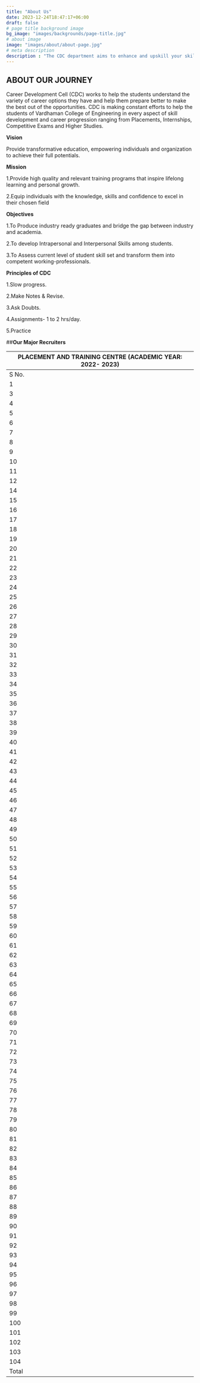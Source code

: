 ```yaml
---
title: "About Us"
date: 2023-12-24T18:47:17+06:00
draft: false
# page title background image
bg_image: "images/backgrounds/page-title.jpg"
# about image
image: "images/about/about-page.jpg"
# meta description
description : "The CDC department aims to enhance and upskill your skils and bridge a gap between academic learning and industry requirements."
---
```


## ABOUT OUR JOURNEY

Career Development Cell (CDC) works to help the students understand the variety of career options they have and help them prepare better to make the best out of the opportunities. CDC is making constant efforts to help the students of Vardhaman College of Engineering in every aspect of skill development and career progression ranging from Placements, Internships, Competitive Exams and Higher Studies.

**Vision**

Provide transformative education, empowering individuals and organization to achieve their full potentials.

**Mission**

1.Provide high quality and relevant training programs that inspire lifelong learning and personal growth.

2.Equip individuals with the knowledge, skills and confidence to excel in their chosen field

**Objectives**

1.To Produce industry ready graduates and bridge the gap between industry and academia.

2.To develop Intrapersonal and Interpersonal Skills among students.

3.To Assess current level of student skill set and transform them into competent working-professionals.

**Principles of CDC**

1.Slow progress.

2.Make Notes & Revise.

3.Ask Doubts.

4.Assignments- 1 to 2 hrs/day.

5.Practice 

##**Our Major Recruiters**

| PLACEMENT AND TRAINING CENTRE (ACADEMIC YEAR: 2022- 2023) |
| --------------------------------------------------------- |
| S No.                                                     | Name of the Company | CSE | IT | ECE | EEE | MECH | CIVIL | TOTAL | SALARY PER ANNUM |
| 1                                                         | Infosys(InfyTQ) | 26 | 5 | 3 | 0 | NA | NA | 34 | 360000 |
| 3                                                         | TCS Codevita | 9 | 0 | 1 | 0 | NA | NA | 10 | 336877 |
| 4                                                         | Concentrix Catalyst | 25 | 4 | 9 | NA | NA | NA | 38 | 800000 |
| 5                                                         | Darwinbox | 1 | 2 | NA | NA | NA | NA | 3 | 1630000 |
| 6                                                         | AMAZON_(Business Intel Engineer) | 5 | 1 | 0 | 0 | NA | NA | 6 | 3295000 |
| 7                                                         | AMAZON_(Data Engineer) | 3 | 0 | 0 | 0 | NA | NA | 3 | 3387000 |
| 8                                                         | AMAZON_(Quality Assurance Engineer) | 3 | 2 | 0 | 0 | NA | NA | 5 | 2842000 |
| 9                                                         | Amazon-SDE | 1 | 0 | 0 | 0 | NA | NA | 1 | 1320000 |
| 10                                                        | IBM | 7 | 2 | 3 | 0 | NA | NA | 12 | 725000 |
| 11                                                        | CYBER SOPHY (Analysabl) | 1 | 0 | 0 | NA | NA | NA | 1 | 500000 |
| 12                                                        | Loginsoft Pvt Ltd | 2 | 0 | 0 | 0 | NA | NA | 2 | 600000 |
| 14                                                        | Ecolab Digital Center | 4 | 1 | 1 | 0 | NA | NA | 6 | 900000 |
| 15                                                        | Accenture | 38 | 11 | 14 | 2 | 2 | 4 | 71 | 450000 |
| 16                                                        | Accenture-(Adv ASE) | 1 | 0 | 0 | 0 | 0 | 0 | 1 | 650000 |
| 17                                                        | Gainsight Software Pvt Ltd | 3 | 0 | 0 | NA | NA | NA | 3 | 1500000 |
| 18                                                        | Virtusa-(Catapult) | 1 | 0 | 0 | 0 | 0 | 0 | 1 | 550000 |
| 19                                                        | Oracle Financial Software Services Ltd. | 15 | 7 | 2 | 0 | 0 | NA | 24 | 888580 |
| 20                                                        | TVS Sundram Fasteners Limited | NA | NA | NA | 12 | 13 | NA | 25 | 240000 |
| 21                                                        | Virtusa - (NeuralHack) | 2 | 1 | 0 | 0 | NA | NA | 3 | 550000 |
| 22                                                        | EY India | 33 | 14 | 14 | 5 | NA | NA | 66 | 637173 |
| 23                                                        | Isadak | NA | NA | NA | NA | NA | 2 | 2 | 200000 |
| 24                                                        | TCS Ninja | 9 | 1 | 5 | 5 | 1 | 1 | 22 | 336877 |
| 25                                                        | Yamaha Motor Electronics India Pvt Ltd. | NA | NA | 12 | 7 | 6 | 0 | 25 | 258000 |
| 26                                                        | Acmegrade Pvt Ltd | 25 | 26 | 33 | 12 | 11 | 3 | 110 | 600000 |
| 27                                                        | Inmovidu Technologies | 31 | 14 | 25 | 17 | 7 | 0 | 94 | 700000 |
| 28                                                        | Polmon Instruments Private Limited. | 3 | NA | 5 | NA | 11 | NA | 19 | 350000 |
| 29                                                        | CtrlS Cloud4C | 3 | 8 | 6 | 2 | 1 | 0 | 20 | 600000 |
| 30                                                        | LTI-(Level - 0) | 24 | 9 | 13 | 8 | 0 | 0 | 54 | 400000 |
| 31                                                        | LTI-(Level - 1) | 13 | 0 | 4 | 1 | 1 | 0 | 19 | 500000 |
| 32                                                        | LTI-(Level - 2) | 2 | 1 | 0 | 0 | 0 | 0 | 3 | 650000 |
| 33                                                        | HCL Technologies Ltd. | 30 | 17 | 20 | 6 | NA | NA | 73 | 425000 |
| 34                                                        | Cognizant GenC - Elevate | 17 | 7 | 3 | 1 | 0 | 0 | 28 | 450000 |
| 35                                                        | Cognizant-GenC | 37 | 28 | 62 | 33 | 12 | 3 | 175 | 400000 |
| 36                                                        | Cognizant-GenC Pro | 1 | 1 | 0 | 0 | NA | NA | 2 | 540000 |
| 37                                                        | Legato Health Technologies | 14 | 6 | NA | NA | NA | NA | 20 | 450000 |
| 38                                                        | Loyalty Methods India Pvt Ltd | 0 | 0 | 3 | NA | NA | NA | 3 | 350000 |
| 39                                                        | Rythmos | 2 | 0 | 1 | NA | NA | NA | 3 | 350000 |
| 40                                                        | Planful Software India Private Limited | 5 | 2 | NA | NA | NA | NA | 7 | 600000 |
| 41                                                        | ADP, LLC | 18 | 4 | 3 | 0 | NA | NA | 25 | 600000 |
| 42                                                        | Hexagon Capability Center lndia Pvt. Ltd. | 1 | 0 | NA | NA | NA | 0 | 1 | 605220 |
| 43                                                        | Tessolve | NA | NA | 0 | 2 | NA | NA | 2 | 400000 |
| 44                                                        | Unschool | 0 | 1 | 5 | 2 | 1 | 0 | 9 | 650000 |
| 45                                                        | Tech Mahindra Ltd | 8 | 4 | 2 | NA | NA | NA | 14 | 550000 |
| 46                                                        | Solugenix | 4 | 2 | 3 | 1 | NA | NA | 10 | 400000 |
| 47                                                        | CGI | 10 | 4 | 23 | 7 | NA | NA | 44 | 393000 |
| 48                                                        | Hexaware Technologies | 21 | 11 | 22 | 12 | NA | NA | 66 | 400000 |
| 49                                                        | Go Digit | 3 | 1 | 0 | NA | NA | NA | 4 | 450000 |
| 50                                                        | Prolifics, Inc. | 9 | 6 | 6 | 4 | NA | NA | 25 | 400000 |
| 51                                                        | Quest Global | 1 | 0 | 4 | NA | 3 | NA | 8 | 325000 |
| 52                                                        | DBS Tech India | 10 | 1 | NA | NA | NA | NA | 11 | 800000 |
| 53                                                        | Caparo Engineering India Limited | NA | NA | NA | 20 | 18 | NA | 38 | 225240 |
| 54                                                        | Riktam | 0 | 0 | 0 | 0 | 1 | 0 | 1 | 550000 |
| 55                                                        | RineX Technologies | 3 | 3 | 6 | 4 | 2 | 2 | 20 | 400000 |
| 56                                                        | TCS Digital. | 4 | 1 | 2 | 1 | 0 | 0 | 8 | 700022 |
| 57                                                        | Kamai Elevators | NA | NA | 5 | 4 | 6 | NA | 15 | 340000 |
| 58                                                        | Deloitte | 5 | 4 | NA | NA | NA | NA | 9 | 760000 |
| 59                                                        | Hexaware Technologies - (PGET) | 0 | 0 | 1 | 0 | NA | NA | 1 | 600000 |
| 60                                                        | Zemoso Technologies | 0 | 1 | NA | NA | NA | NA | 1 | 689000 |
| 61                                                        | Minfy Technologies Private Limited | 0 | 1 | 0 | NA | NA | NA | 1 | 550000 |
| 62                                                        | Advance Auto Parts India. | 8 | 1 | 3 | 0 | 0 | 0 | 12 | 1100000 |
| 63                                                        | Genpact | 2 | 5 | 2 | 5 | 0 | 0 | 14 | 300000 |
| 64                                                        | HSBC Technology India | 1 | 1 | NA | NA | NA | NA | 2 | 900000 |
| 65                                                        | India Cements Pvt Limited. | NA | NA | NA | 8 | 6 | NA | 14 | 300000 |
| 66                                                        | Salesforce Inc. | 7 | 2 | NA | NA | NA | NA | 9 | 825000 |
| 67                                                        | Quess Corp Limited-(KATERRA). | NA | NA | NA | NA | NA | 6 | 6 | 200000 |
| 68                                                        | Planetspark | 0 | 1 | 0 | 0 | 1 | 0 | 2 | 650000 |
| 69                                                        | Welspun Group | NA | NA | NA | 0 | 3 | NA | 3 | 350000 |
| 70                                                        | Saras solutions india pvt ltd | 1 | 0 | 0 | NA | NA | NA | 1 | 600000 |
| 71                                                        | Cubic Transportation System Pvt. Ltd | 0 | 1 | 0 | 0 | NA | NA | 1 | 650000 |
| 72                                                        | Home First Finance  (HFFC) | 2 | 0 | 1 | 1 | 2 | 0 | 6 | 600000 |
| 73                                                        | Econstruct Design & Build Pvt Ltd | NA | NA | NA | NA | NA | 2 | 2 | 400000 |
| 74                                                        | Collabera | 4 | 4 | 11 | 5 | 9 | 0 | 33 | 300000 |
| 75                                                        | OSI Digital | 1 | 0 | 1 | 1 | 0 | 0 | 3 | 600000 |
| 76                                                        | Commvault Systems (India) Private limited | 3 | 0 | NA | NA | NA | NA | 3 | 3175000 |
| 77                                                        | Zoho Corporation | 0 | 0 | 1 | 0 | 0 | 0 | 1 | 480000 |
| 78                                                        | JBM Auto Ltd | NA | NA | 17 | 5 | 6 | NA | 28 | 200000 |
| 79                                                        | L&T Technology Services Limited (LTTS) | 0 | 0 | 9 | 0 | 0 | NA | 9 | 400000 |
| 80                                                        | Renault Nissan Automotive India Pvt Ltd | NA | NA | 9 | 3 | 7 | NA | 19 | 200000 |
| 81                                                        | NTT DATA | 1 | 0 | 1 | 0 | NA | NA | 2 | 300000 |
| 82                                                        | BYJUS | 4 | 1 | 6 | 4 | 2 | 0 | 17 | 700000 |
| 83                                                        | Aparna Constructions And Estates Pvt. Ltd. | NA | NA | NA | NA | NA | 4 | 4 | 250000 |
| 84                                                        | Solon India Pvt Ltd | 0 | 0 | 0 | 1 | NA | NA | 1 | 300000 |
| 85                                                        | Vertex Engineering Systems Pvt Ltd | NA | NA | NA | NA | 5 | NA | 5 | 325000 |
| 86                                                        | Dun & Bradstreet(D&B). | 3 | 0 | NA | NA | NA | NA | 3 | 800000 |
| 87                                                        | Brane Services Private Limited | 0 | 0 | 1 | 0 | NA | NA | 1 | 500000 |
| 88                                                        | Axelon | MBA | 1 | 443064 |
| 89                                                        | Bajaj Allianz Staffing Solutions Limited | MBA | 4 | 484884 |
| 90                                                        | CYIENT | MBA | 1 | 96000 |
| 91                                                        | FACE PREP | MBA | 1 | 350000 |
| 92                                                        | FACTSET | MBA | 1 | 340377 |
| 93                                                        | Haldiram | MBA | 2 | 400000 |
| 94                                                        | HDFC Life | MBA | 8 | 475000 |
| 95                                                        | Home First Finance Ltd | MBA | 3 | 600000 |
| 96                                                        | IKEA | MBA | 7 | 373874 |
| 97                                                        | ITISH | MBA | 3 | 480000 |
| 98                                                        | Kent RO | MBA | 2 | 360000 |
| 99                                                        | Login Digital | MBA | 1 | 480000 |
| 100                                                       | Magma HDI | MBA | 4 | 600000 |
| 101                                                       | Nexgile Technologies pvt ltd | MBA | 2 | 300000 |
| 102                                                       | PRiMER | MBA | 2 | 300000 |
| 103                                                       | Ryan India Tax Services Private Limited | MBA | 5 | 462000 |
| 104                                                       | Sai Life Science Limited | MBA | 1 | 216000 |
| Total                                                     | 530 | 230 | 383 | 201 | 137 | 27 | 1556 | 620345 |